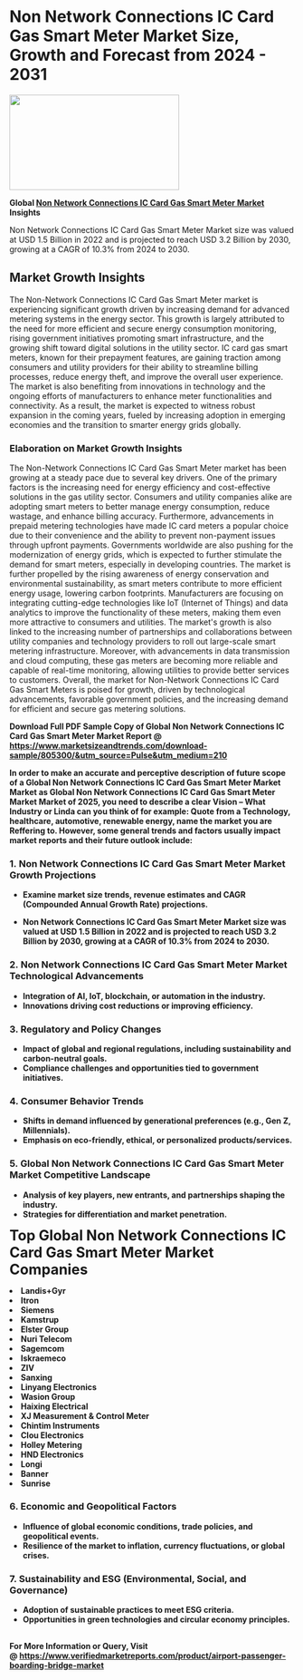 <H1>Non Network Connections IC Card Gas Smart Meter Market Size, Growth and Forecast from 2024 - 2031</H1><img class="aligncenter size-medium wp-image-584254" src="https://thirdeyenews.in/wp-content/uploads/2024/09/Global-Market-Research-300x168.jpeg" alt="" width="300" height="168" /><p><strong>Global&nbsp;<a href="https://www.marketsizeandtrends.com/download-sample/805300/&amp;utm_source=Pulse&amp;utm_medium=210">Non Network Connections IC Card Gas Smart Meter Market</a> Insights</strong></p><p>Non Network Connections IC Card Gas Smart Meter Market size was valued at USD 1.5 Billion in 2022 and is projected to reach USD 3.2 Billion by 2030, growing at a CAGR of 10.3% from 2024 to 2030.</p><p><h2>Market Growth Insights</h2> <p>The Non-Network Connections IC Card Gas Smart Meter market is experiencing significant growth driven by increasing demand for advanced metering systems in the energy sector. This growth is largely attributed to the need for more efficient and secure energy consumption monitoring, rising government initiatives promoting smart infrastructure, and the growing shift toward digital solutions in the utility sector. IC card gas smart meters, known for their prepayment features, are gaining traction among consumers and utility providers for their ability to streamline billing processes, reduce energy theft, and improve the overall user experience. The market is also benefiting from innovations in technology and the ongoing efforts of manufacturers to enhance meter functionalities and connectivity. As a result, the market is expected to witness robust expansion in the coming years, fueled by increasing adoption in emerging economies and the transition to smarter energy grids globally. <br><b></b> <h3>Elaboration on Market Growth Insights</h3> <p>The Non-Network Connections IC Card Gas Smart Meter market has been growing at a steady pace due to several key drivers. One of the primary factors is the increasing need for energy efficiency and cost-effective solutions in the gas utility sector. Consumers and utility companies alike are adopting smart meters to better manage energy consumption, reduce wastage, and enhance billing accuracy. Furthermore, advancements in prepaid metering technologies have made IC card meters a popular choice due to their convenience and the ability to prevent non-payment issues through upfront payments. Governments worldwide are also pushing for the modernization of energy grids, which is expected to further stimulate the demand for smart meters, especially in developing countries. The market is further propelled by the rising awareness of energy conservation and environmental sustainability, as smart meters contribute to more efficient energy usage, lowering carbon footprints. Manufacturers are focusing on integrating cutting-edge technologies like IoT (Internet of Things) and data analytics to improve the functionality of these meters, making them even more attractive to consumers and utilities. The market's growth is also linked to the increasing number of partnerships and collaborations between utility companies and technology providers to roll out large-scale smart metering infrastructure. Moreover, with advancements in data transmission and cloud computing, these gas meters are becoming more reliable and capable of real-time monitoring, allowing utilities to provide better services to customers. Overall, the market for Non-Network Connections IC Card Gas Smart Meters is poised for growth, driven by technological advancements, favorable government policies, and the increasing demand for efficient and secure gas metering solutions. <br><b></p><p><span class=""><strong>Download Full PDF Sample Copy of Global Non Network Connections IC Card Gas Smart Meter Market Report</strong> @ <a href="https://www.marketsizeandtrends.com/download-sample/805300/&amp;utm_source=Pulse&amp;utm_medium=210" target="_blank">https://www.marketsizeandtrends.com/download-sample/805300/&amp;utm_source=Pulse&amp;utm_medium=210</a></span></p><p>In order to make an accurate and perceptive description of future scope of a Global&nbsp;Non Network Connections IC Card Gas Smart Meter Market Market as Global&nbsp;Non Network Connections IC Card Gas Smart Meter Market Market of 2025, you need to describe a clear Vision &ndash; What Industry or Linda can you think of for example: Quote from a Technology, healthcare, automotive, renewable energy, name the market you are Reffering to. However, some general trends and factors usually impact market reports and their future outlook include:</p><h3>1.&nbsp;<strong>Non Network Connections IC Card Gas Smart Meter Market Growth Projections</strong></h3><ul><li>Examine market size trends, revenue estimates and CAGR (Compounded Annual Growth Rate) projections.</li><li><p>Non Network Connections IC Card Gas Smart Meter Market size was valued at USD 1.5 Billion in 2022 and is projected to reach USD 3.2 Billion by 2030, growing at a CAGR of 10.3% from 2024 to 2030.</p></li></ul><h3>2.&nbsp;<strong>Non Network Connections IC Card Gas Smart Meter Market Technological Advancements</strong></h3><ul><li>Integration of AI, IoT, blockchain, or automation in the industry.</li><li>Innovations driving cost reductions or improving efficiency.</li></ul><h3>3.&nbsp;<strong>Regulatory and Policy Changes</strong></h3><ul><li>Impact of global and regional regulations, including sustainability and carbon-neutral goals.</li><li>Compliance challenges and opportunities tied to government initiatives.</li></ul><h3>4.&nbsp;<strong>Consumer Behavior Trends</strong></h3><ul><li>Shifts in demand influenced by generational preferences (e.g., Gen Z, Millennials).</li><li>Emphasis on eco-friendly, ethical, or personalized products/services.</li></ul><h3>5.&nbsp;<strong>Global Non Network Connections IC Card Gas Smart Meter Market Competitive Landscape</strong></h3><ul><li>Analysis of key players, new entrants, and partnerships shaping the industry.</li><li>Strategies for differentiation and market penetration.</li></ul><p data-pm-slice="1 1 []"><span style="color: inherit; font-family: inherit; font-size: 25px;">Top Global Non Network Connections IC Card Gas Smart Meter Market Companies</span></p><div class="" data-test-id=""><p><li>Landis+Gyr</li><li> Itron</li><li> Siemens</li><li> Kamstrup</li><li> Elster Group</li><li> Nuri Telecom</li><li> Sagemcom</li><li> Iskraemeco</li><li> ZIV</li><li> Sanxing</li><li> Linyang Electronics</li><li> Wasion Group</li><li> Haixing Electrical</li><li> XJ Measurement & Control Meter</li><li> Chintim Instruments</li><li> Clou Electronics</li><li> Holley Metering</li><li> HND Electronics</li><li> Longi</li><li> Banner</li><li> Sunrise</li></p></div><h3>6.&nbsp;<strong>Economic and Geopolitical Factors</strong></h3><ul><li>Influence of global economic conditions, trade policies, and geopolitical events.</li><li>Resilience of the market to inflation, currency fluctuations, or global crises.</li></ul><h3>7.&nbsp;<strong>Sustainability and ESG (Environmental, Social, and Governance)</strong></h3><ul><li>Adoption of sustainable practices to meet ESG criteria.</li><li>Opportunities in green technologies and circular economy principles.</li></ul><h2><strong style="font-size: 14px;">For More Information or Query, Visit @&nbsp;</strong><a style="background-color: #ffffff; font-size: 14px;" href="https://www.marketsizeandtrends.com/report/non-network-connections-ic-card-gas-smart-meter-market/" target="_blank">https://www.verifiedmarketreports.com/product/airport-passenger-boarding-bridge-market</a></h2>

